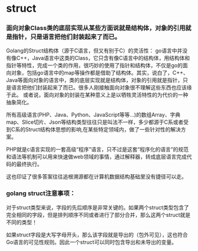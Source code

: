 # struct

### 面向对象Class类的底层实现从某些方面说就是结构体，对象的引用就是指针，只是语言把他们封装起来了而已。

Golang的Struct结构体（源于C语言，但又有别于C）的灵活性：
go语言中并没有像C++，Java语言中这类的Class，它只含有像C语言中的结构体，用结构体和指针等特性，完成一个类的作用，很巧妙的使用了指针和结构体，不仅是go的面向对象，包括go语言中的map等操作都是借助了结构体。其实，说白了，C++、Java等面向对象的语言中，类的底层实现就是结构体，对象的引用就是指针，只是语言把他们封装起来了而已。很多人刚接触面向对象很不理解这些东西也应该缘于此。
或者说，面向对象的封装在某种意义上是以牺牲灵活特性的为代价的一种抽象简化。

所有高级语言(PHP、Java、Python、JavaScript等等...)的数组Array、字典map、Slice切片、Json等结构类型往往只是叫法不一样，多少都源于C系或者受到C系的Struct结构体思想的影响,在某些特定领域内，做了一些针对性的解决方案。

PHP就是c语言实现的一套高级“程序”语言，只不过是这套“程序化的语言”的规范和语法等机制可以用来快速做web领域的事情，通过解释器，转成底层语言完成代码的最终执行。

这也印证了很多答案往往追根溯源都在计算机数据结构基础里没有捷径可以走。

### golang struct注意事项：

对于struct类型来说，字段的先后顺序是非常关键的。如果两个struct类型包含了完全相同的字段，但是排列顺序不同或者进行了部分合并，那么这两个struct就是不同的类型！

如果struct字段是大写字母开头，那么该字段就是导出的（包外可见），这也符合Go语言的可见性规则。因此一个struct可以同时包含导出和未导出的变量。
